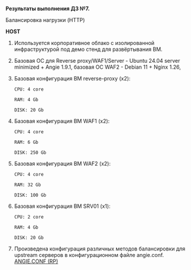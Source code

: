 **Результаты выполнения ДЗ №7.**

Балансировка нагрузки (HTTP)

**HOST**
1. Используется корпоративное облако с изолированной инфраструктурой под демо стенд для развёртывания ВМ.
   
2. Базовая ОС для Reverse proxy/WAF1/Server - Ubuntu 24.04 server minimized + Angie 1.9.1, базовая ОС WAF2 - Debian 11 + Nginx 1.26,
   
3. Базовая конфигурация ВМ reverse-proxy (х2):

   ```
   CPU: 4 core

   RAM: 4 Gb

   DISK: 20 Gb
   ```

4. Базовая конфигурация ВМ WAF1 (x2):

   ```
   CPU: 4 core

   RAM: 6 Gb

   DISK: 250 Gb
   ```

5. Базовая конфигурация ВМ WAF2 (x2):

   ```
   CPU: 4 core

   RAM: 32 Gb

   DISK: 100 Gb
   ```

6. Базовая конфигурация ВМ SRV01 (x1):

   ```
   CPU: 2 core

   RAM: 4 Gb

   DISK: 20 Gb
   ```

7. Произведена конфигурация различных методов балансировки для upstream серверов в конфигурационном файле angie.conf.
    [ANGIE.CONF (RP)]()

